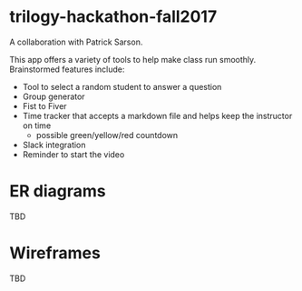 # trilogy-hackathon-fall2017

A collaboration with Patrick Sarson.

This app offers a variety of tools to help make class run smoothly.  Brainstormed features include:
- Tool to select a random student to answer a question
- Group generator
- Fist to Fiver
- Time tracker that accepts a markdown file and helps keep the instructor on time
  - possible green/yellow/red countdown
- Slack integration
- Reminder to start the video

# ER diagrams
TBD

# Wireframes
TBD
